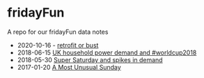 # fridayFun

A repo for our fridayFun data notes

 * 2020-10-16 - [retrofit or bust](retrofitOrBust.html)
 * 2018-06-15 [UK household power demand and #worldcup2018](https://energy.soton.ac.uk/uk-household-power-demand-and-worldcup2018/)
 * 2018-05-30 [Super Saturday and spikes in demand](https://energy.soton.ac.uk/super-saturday-and-spikes-in-demand/)
  * 2017-01-20 [A Most Unusual Sunday](https://energy.soton.ac.uk/a-most-unusual-sunday/)